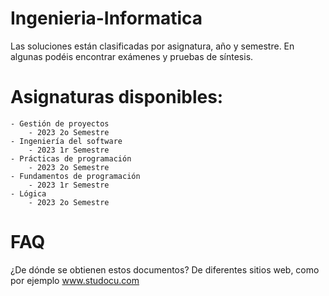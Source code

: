 # Ingenieria-Informatica
Las soluciones están clasificadas por asignatura, año y semestre. En algunas podéis encontrar exámenes y pruebas de síntesis.

# Asignaturas disponibles:
```
- Gestión de proyectos
    - 2023 2o Semestre
- Ingeniería del software
    - 2023 1r Semestre
- Prácticas de programación 
    - 2023 2o Semestre
- Fundamentos de programación
    - 2023 1r Semestre
- Lógica
    - 2023 2o Semestre
```

# FAQ
¿De dónde se obtienen estos documentos?
De diferentes sitios web, como por ejemplo www.studocu.com
